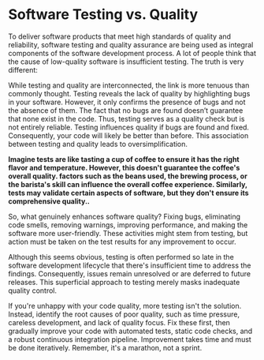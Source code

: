 
# Software Testing vs. Quality

To deliver software products that meet high standards of quality and reliability, software testing and quality assurance are being used as integral components of the software development process. A lot of people think that the cause of low-quality software is insufficient testing. The truth is very different:

While testing and quality are interconnected, the link is more tenuous than commonly thought. Testing reveals the lack of quality by highlighting bugs in your software. However, it only confirms the presence of bugs and not the absence of them. The fact that no bugs are found doesn’t guarantee that none exist in the code. Thus, testing serves as a quality check but is not entirely reliable. Testing influences quality if bugs are found and fixed. Consequently, your code will likely be better than before. This association between testing and quality leads to oversimplification.


**Imagine tests are like tasting a cup of coffee to ensure it has the right flavor and temperature. However, this doesn't guarantee the coffee's overall quality. factors such as the beans used, the brewing process, or the barista's skill can influence the overall coffee experience. Similarly, tests may validate certain aspects of software, but they don't ensure its comprehensive quality..**


So, what genuinely enhances software quality? Fixing bugs, eliminating code smells, removing warnings, improving performance, and making the software more user-friendly. These activities might stem from testing, but action must be taken on the test results for any improvement to occur.

Although this seems obvious, testing is often performed so late in the software development lifecycle that there's insufficient time to address the findings. Consequently, issues remain unresolved or are deferred to future releases. This superficial approach to testing merely masks inadequate quality control.

If you're unhappy with your code quality, more testing isn't the solution. Instead, identify the root causes of poor quality, such as time pressure, careless development, and lack of quality focus. Fix these first, then gradually improve your code with automated tests, static code checks, and a robust continuous integration pipeline. Improvement takes time and must be done iteratively. Remember, it's a marathon, not a sprint.